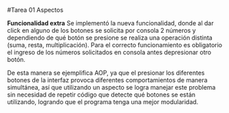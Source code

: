 #Tarea 01 Aspectos

**Funcionalidad extra**
Se implementó la nueva funcionalidad, donde al dar click en alguno de los botones se solicita por consola 2 números y dependiendo de qué botón se presione se realiza una operación distinta (suma, resta, multiplicación). Para el correcto funcionamiento es obligatorio el ingreso de los números solicitados en consola antes depresionar otro botón.

De esta manera se ejemplifica AOP, ya que el presionar los diferentes botones de la interfaz provoca diferentes comportamientos de manera simultánea, así que utilizando un aspecto se logra manejar este problema sin necesidad de repetir código que detecte qué botones se están utilizando, logrando que el programa tenga una mejor modularidad.